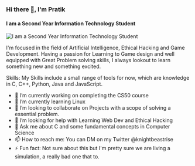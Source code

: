 ### Hi there 👋, I'm Pratik 
#### I am a Second Year Information Technology Student
![I am a Second Year Information Technology Student](https://www.canva.com/design/DAFKazYBpzo/Mi4DhGZk90RR_nVUAxzLWw/view?utm_content=DAFKazYBpzo&utm_campaign=designshare&utm_medium=link&utm_source=publishsharelink)

I'm focused in the field of Artificial Intelligence, Ethical Hacking and Game Development. Having a passion for Learning to Game design and well equipped with Great Problem solving skills, I always lookout to learn something new and something excited.

Skills: My Skills include a small range of tools for now, which are knowledge in C, C++, Python, Java and JavaScript. 

- 🔭 I’m currently working on completing the CS50 course 
- 🌱 I’m currently learning Linux 
- 👯 I’m looking to collaborate on Projects with a scope of solving a essential problem. 
- 🤔 I’m looking for help with Learning Web Dev and Ethical Hacking 
- 💬 Ask me about C and some fundamental concepts in Computer Science 
- 📫 How to reach me: You can DM on my Twitter @knightbeastrise 
- ⚡ Fun fact: Not sure about this but I'm pretty sure we are living a simulation, a really bad one that to. 






